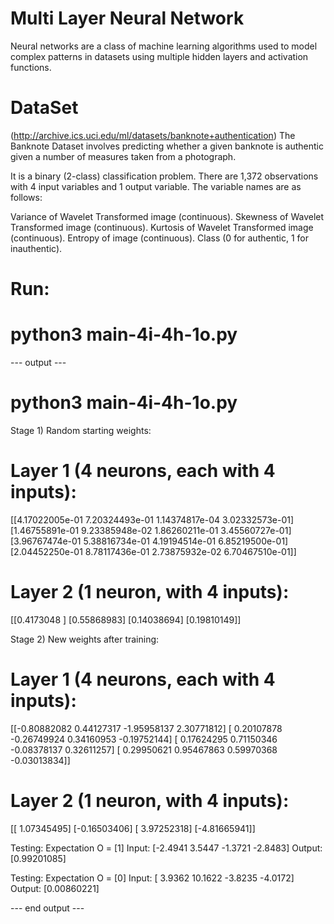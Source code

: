 
# Multi Layer Neural Network
Neural networks are a class of machine learning algorithms used to model 
complex patterns in datasets using multiple hidden layers and activation 
functions.

# DataSet
(http://archive.ics.uci.edu/ml/datasets/banknote+authentication)
The Banknote Dataset involves predicting whether a given banknote is authentic 
given a number of measures taken from a photograph.

It is a binary (2-class) classification problem. There are 1,372 observations 
with 4 input variables and 1 output variable. The variable names are as follows:

Variance of Wavelet Transformed image (continuous).
Skewness of Wavelet Transformed image (continuous).
Kurtosis of Wavelet Transformed image (continuous).
Entropy of image (continuous).
Class (0 for authentic, 1 for inauthentic).

# Run: 
# python3 main-4i-4h-1o.py

--- output ---
# python3 main-4i-4h-1o.py

Stage 1) Random starting weights: 
# Layer 1 (4 neurons, each with 4 inputs):
[[4.17022005e-01 7.20324493e-01 1.14374817e-04 3.02332573e-01]
 [1.46755891e-01 9.23385948e-02 1.86260211e-01 3.45560727e-01]
 [3.96767474e-01 5.38816734e-01 4.19194514e-01 6.85219500e-01]
 [2.04452250e-01 8.78117436e-01 2.73875932e-02 6.70467510e-01]]
# Layer 2 (1 neuron, with 4 inputs):
[[0.4173048 ]
 [0.55868983]
 [0.14038694]
 [0.19810149]]

Stage 2) New weights after training: 
# Layer 1 (4 neurons, each with 4 inputs):
[[-0.80882082  0.44127317 -1.95958137  2.30771812]
 [ 0.20107878 -0.26749924  0.34160953 -0.19752144]
 [ 0.17624295  0.71150346 -0.08378137  0.32611257]
 [ 0.29950621  0.95467863  0.59970368 -0.03013834]]
# Layer 2 (1 neuron, with 4 inputs):
[[ 1.07345495]
 [-0.16503406]
 [ 3.97252318]
 [-4.81665941]]

Testing: Expectation O = [1]
Input: [-2.4941  3.5447 -1.3721 -2.8483]
Output: [0.99201085]

Testing: Expectation O = [0]
Input: [ 3.9362 10.1622 -3.8235 -4.0172]
Output: [0.00860221]

--- end output ---
